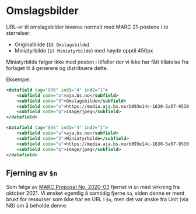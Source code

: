 # Omslagsbilder

URL-er til omslagsbilder leveres normalt med MARC 21-postene i to størrelser:

* Originalbilde (`$3 Omslagsbilde`)
* Miniatyrbilde (`$3 Miniatyrbilde`) med høyde opptil 450px

Miniatyrbilde følger ikke med posten i tilfeller der vi ikke har fått tillatelse fra forlaget til å generere og distribuere dette.

Eksempel:

```xml
<datafield tag="856" ind1="4" ind2="1">
    <subfield code="a">aja.bs.no</subfield>
    <subfield code="3">Omslagsbilde</subfield>
    <subfield code="u">https://media.aja.bs.no/b093e14c-1630-5a57-9530-197fedb51df1/cover/original.jpg</subfield>
    <subfield code="q">image/jpeg</subfield>
</datafield>

<datafield tag="856" ind1="4" ind2="1">
    <subfield code="a">aja.bs.no</subfield>
    <subfield code="3">Miniatyrbilde</subfield>
    <subfield code="u">https://media.aja.bs.no/b093e14c-1630-5a57-9530-197fedb51df1/cover/thumbnail.jpg</subfield>
    <subfield code="q">image/jpeg</subfield>
</datafield>
```

## Fjerning av `$n`

Som følge av [MARC Proposal No. 2020-03](https://loc.gov/marc/mac/2020/2020-03.html) fjernet vi `$n` med virkning fra oktober 2021.
Vi ønsket egentlig å samtidig fjerne `$a`, siden denne er ment brukt for ressurser som ikke har en URL i `$u`,
men det var ønske fra Unit (via NB) om å beholde denne.

